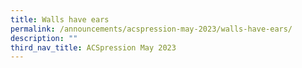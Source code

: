 ```yaml
---
title: Walls have ears
permalink: /announcements/acspression-may-2023/walls-have-ears/
description: ""
third_nav_title: ACSpression May 2023
---
```

